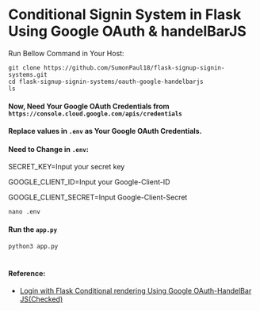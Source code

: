 # Conditional Signin System in Flask Using Google OAuth & handelBarJS

Run Bellow Command in Your Host:
```
git clone https://github.com/SumonPaul18/flask-signup-signin-systems.git
cd flask-signup-signin-systems/oauth-google-handelbarjs
ls
```
#### Now, Need Your Google OAuth Credentials from `https://console.cloud.google.com/apis/credentials`

#### Replace values in `.env` as Your Google OAuth Credentials. 
#### Need to Change in `.env`:
SECRET_KEY=Input your secret key

GOOGLE_CLIENT_ID=Input your Google-Client-ID

GOOGLE_CLIENT_SECRET=Input Google-Client-Secret

```
nano .env
```
#### Run the `app.py` 
```
python3 app.py
```

#
#### Reference:
- [Login with Flask Conditional rendering Using Google OAuth-HandelBar JS(Checked)](https://www.youtube.com/watch?v=vdBT2vdJF2U)
#

